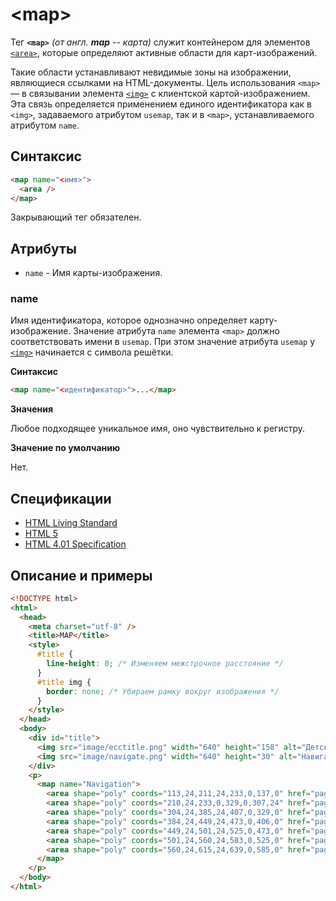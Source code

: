 # &lt;map&gt;

Тег **`<map>`** _(от англ. **map** -- карта)_ служит контейнером для элементов [`<area>`](/html/area/), которые определяют активные области для карт-изображений.

Такие области устанавливают невидимые зоны на изображении, являющиеся ссылками на HTML-документы. Цель использования `<map>` — в связывании элемента [`<img>`](/html/img/) с клиентской картой-изображением. Эта связь определяется применением единого идентификатора как в `<img>`, задаваемого атрибутом `usemap`, так и в `<map>`, устанавливаемого атрибутом `name`.

## Синтаксис

```html
<map name="<имя>">
  <area />
</map>
```

Закрывающий тег обязателен.

## Атрибуты

- `name` - Имя карты-изображения.

### name

Имя идентификатора, которое однозначно определяет карту-изображение. Значение атрибута `name` элемента `<map>` должно соответствовать имени в `usemap`. При этом значение атрибута `usemap` у [`<img>`](/html/img/) начинается с символа решётки.

**Синтаксис**

```html
<map name="<идентификатор>">...</map>
```

**Значения**

Любое подходящее уникальное имя, оно чувствительно к регистру.

**Значение по умолчанию**

Нет.

## Спецификации

- [HTML Living Standard](https://html.spec.whatwg.org/multipage/embedded-content.html#the-map-element)
- [HTML 5](http://www.w3.org/TR/html5/embedded-content-0.html#the-map-element)
- [HTML 4.01 Specification](http://www.w3.org/TR/html401/struct/objects.html#h-13.6.1)

## Описание и примеры

```html
<!DOCTYPE html>
<html>
  <head>
    <meta charset="utf-8" />
    <title>MAP</title>
    <style>
      #title {
        line-height: 0; /* Изменяем межстрочное расстояние */
      }
      #title img {
        border: none; /* Убираем рамку вокруг изображения */
      }
    </style>
  </head>
  <body>
    <div id="title">
      <img src="image/ecctitle.png" width="640" height="158" alt="Детский образовательный центр" /><br />
      <img src="image/navigate.png" width="640" height="30" alt="Навигация по сайту" usemap="#Navigation" />
    </div>
    <p>
      <map name="Navigation">
        <area shape="poly" coords="113,24,211,24,233,0,137,0" href="page/inform.html" alt="Информация" />
        <area shape="poly" coords="210,24,233,0,329,0,307,24" href="page/activity.html" alt="Мероприятия" />
        <area shape="poly" coords="304,24,385,24,407,0,329,0" href="page/depart.html" alt="Отделения" />
        <area shape="poly" coords="384,24,449,24,473,0,406,0" href="page/techinfo.html" alt="Техническая информация" />
        <area shape="poly" coords="449,24,501,24,525,0,473,0" href="page/study.html" alt="Обучение" />
        <area shape="poly" coords="501,24,560,24,583,0,525,0" href="page/work.html" alt="Работа" />
        <area shape="poly" coords="560,24,615,24,639,0,585,0" href="page/misk.html" alt="Разное" />
      </map>
    </p>
  </body>
</html>
```
